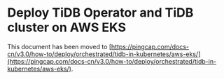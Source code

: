 # Deploy TiDB Operator and TiDB cluster on AWS EKS

This document has been moved to [https://pingcap.com/docs-cn/v3.0/how-to/deploy/orchestrated/tidb-in-kubernetes/aws-eks/](https://pingcap.com/docs-cn/v3.0/how-to/deploy/orchestrated/tidb-in-kubernetes/aws-eks/).